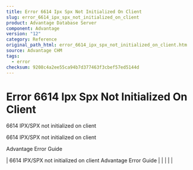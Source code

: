```yaml
---
title: Error 6614 Ipx Spx Not Initialized On Client
slug: error_6614_ipx_spx_not_initialized_on_client
product: Advantage Database Server
component: Advantage
version: "12"
category: Reference
original_path_html: error_6614_ipx_spx_not_initialized_on_client.htm
source: Advantage CHM
tags:
  - error
checksum: 9208c4a2ee55ca94b7d377463f3cbef57ed5144d
---
```


# Error 6614 Ipx Spx Not Initialized On Client

6614 IPX/SPX not initialized on client

6614 IPX/SPX not initialized on client

Advantage Error Guide

| 6614 IPX/SPX not initialized on client  Advantage Error Guide |  |  |  |  |
